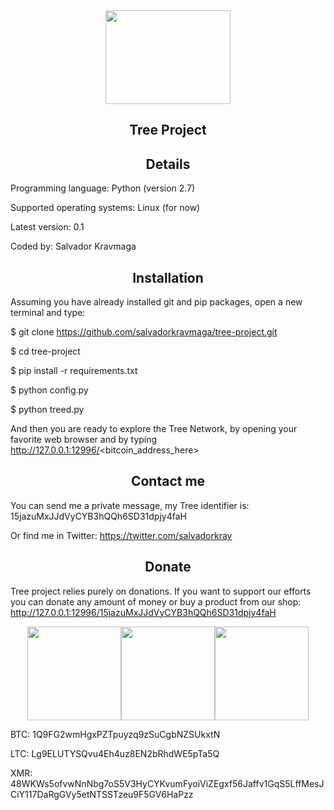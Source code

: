 <div align="center"><img src="https://raw.githubusercontent.com/salvadorkravmaga/tree-project/master/static/logo.png" width="200" height="150"></div>

<h2 align="center">Tree Project</h2>

<h2 align="center">Details</h2>

Programming language: Python (version 2.7)

Supported operating systems: Linux (for now)

Latest version: 0.1

Coded by: Salvador Kravmaga

<h2 align="center">Installation</h2>

Assuming you have already installed git and pip packages, open a new terminal and type:

$ git clone https://github.com/salvadorkravmaga/tree-project.git

$ cd tree-project

$ pip install -r requirements.txt

$ python config.py

$ python treed.py

And then you are ready to explore the Tree Network, by opening your favorite web browser and by typing http://127.0.0.1:12996/<bitcoin_address_here>

<h2 align="center">Contact me</h2>

You can send me a private message, my Tree identifier is: 15jazuMxJJdVyCYB3hQQh6SD31dpjy4faH

Or find me in Twitter: https://twitter.com/salvadorkrav

<h2 align="center">Donate</h2>

Tree project relies purely on donations. If you want to support our efforts you can donate any amount of money or buy a product from our shop: http://127.0.0.1:12996/15jazuMxJJdVyCYB3hQQh6SD31dpjy4faH

<div align="center"><img src="https://raw.githubusercontent.com/salvadorkravmaga/tree-project/master/static/bitcoin.png" width="150" height="150"><img src="https://raw.githubusercontent.com/salvadorkravmaga/tree-project/master/static/litecoin.png" width="150" height="150"><img src="https://raw.githubusercontent.com/salvadorkravmaga/tree-project/master/static/monero.png" width="150" height="150"></div>

BTC: 1Q9FG2wmHgxPZTpuyzq9zSuCgbNZSUkxtN

LTC: Lg9ELUTYSQvu4Eh4uz8EN2bRhdWE5pTa5Q

XMR: 48WKWs5ofvwNnNbg7oS5V3HyCYKvumFyoiViZEgxf56Jaffv1GqS5LffMesJCiY117DaRgGVy5etNTSSTzeu9F5GV6HaPzz
